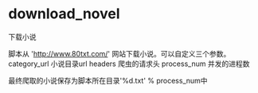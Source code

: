 # download_novel
下载小说

脚本从 'http://www.80txt.com/' 网站下载小说。可以自定义三个参数。
  category_url 小说目录url
  headers 爬虫的请求头
  process_num 并发的进程数

最终爬取的小说保存为脚本所在目录'%d.txt' % process_num中
